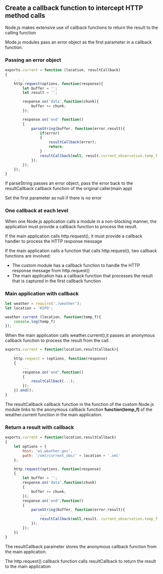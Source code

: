 ## Create a callback function to intercept HTTP method calls

Node.js makes extensive use of callback functions to return the result to the calling function

Mode.js modules pass an error object as the first parameter in a callback function.


### Passing an error object

```JavaScript
exports.current = function (location, resultCallback)
{
    . . .
    http.request(options, function(response){
        let buffer = '';
        let result = '';

        response.on('data',function(chunk){
            buffer += chunk;
        });

        response.on('end' function()
        {
            parseString(buffer, function(error,result){
                if(error)
                {
                    resultCallback(error);
                    return;
                }
                resultCallback(null, result.current_observation.temp_f[0]);
            });
        });
    });
}
```

If parseString passes an error object, pass the error back to the resultCallback callback function of the original caller(main app)

Set the first parameter as null if there is no error

### One callback at each level
When one Node.js application calls a module in a non-blocking manner, the application must provide a callback function to process the result.

If the main application calls http.request(), it must provide a callback handler to process the HTTP response message

If the main application calls a function that calls http.request(), two callback functions are involved:

* The custom module has a callback function to handle the HTTP response message from http.request()
* The main application has a callback function that processes the result that is captured in the first callback function

### Main application with callback

```JavaScript
let weather = require('./weather');
let location = 'KSFO';

weather.current (location, function(temp_f){
    console.log(temp_f)
});
```

When the main application calls weather.current(),it passes an anonymous callback function to process the result from the call.

``` JavaScript
exports.current = function(location,resultCallback){
    ...
    http.request = (options, function(response)
    {
        ...
        response.on('end',function()
        {
            resultCallback(...);
        });
    }).end();
}
```

The resultCallback callback function in the function of the custom Node.js module links to the anonymous callback function <b> function(temp_f) </b> of the weather.current function in the main application.

### Return a result with callback

```JavaScript
exports.current = function(location,resultCallback)
{
    let options = {
        host: 'w1.weather.gov',
        path: '/xml/current_obs/' + location + '.xml'
    };

    http.request(options, function(response)
    {
        let buffer = '';
        response.on('data',function(chunk)
        {
            buffer += chunk;
        });
        response.on('end',function()
        {
            parseString(buffer, function(error,result){
                ...
                resultCallback(null,result. current_observation.temp_f[0]);
            });
        });
    })
}
```

The resultCallback parameter stores the anonymous callback function from the main application.

The http.request() callback function calls resultCallback to return the result to the main application
